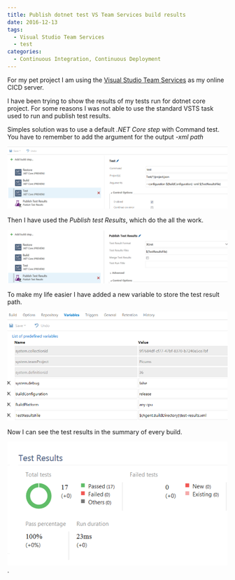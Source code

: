```yaml
---
title: Publish dotnet test VS Team Services build results
date: 2016-12-13
tags:
  - Visual Studio Team Services
  - test
categories:
  - Continuous Integration, Continuous Deployment
---
```


For my pet project I am using the [Visual Studio Team Services](https://www.visualstudio.com/team-services/) as my online CICD server.

I have been trying to show the results of my tests run for dotnet core project. For some reasons I was not able to use the standard VSTS task used to run and publish test results. 

Simples solution was to use a default _.NET Core step_ with Command test. You have to remember to add the argument for the output _-xml path_ 

![run dotnet core test](/images/publish-dotnet-test-vs-team-services-build-results/test.PNG)

Then I have used the _Publish test Results_, which do the all the work. 

![publish test result](/images/publish-dotnet-test-vs-team-services-build-results/publish.PNG)

To make my life easier I have added a new variable to store the test result path. 

![variable to remove error possiblity](/images/publish-dotnet-test-vs-team-services-build-results/variable.PNG)

Now I can see the test results in the summary of every build. 

![build summary](/images/publish-dotnet-test-vs-team-services-build-results/results.PNG).
